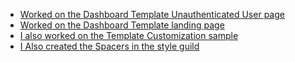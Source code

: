 - [Worked on the Dashboard Template Unauthenticated User page](https://www.figma.com/file/Uli9IZeFBp4ZlCe46ui6dI/Team-17_my_cms?node-id=2343%3A5367)
- [Worked on the Dashboard Template landing page](https://www.figma.com/file/Uli9IZeFBp4ZlCe46ui6dI/Team-17_my_cms?node-id=2343%3A5405)
- [I also worked on the Template Customization sample](https://www.figma.com/file/Uli9IZeFBp4ZlCe46ui6dI/Team-17_my_cms?node-id=2343%3A5433)
- [I Also created the Spacers in the style guild](https://www.figma.com/file/Uli9IZeFBp4ZlCe46ui6dI/Team-17_my_cms?node-id=23%3A2)

